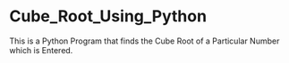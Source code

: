 # Cube_Root_Using_Python
This is a Python Program that finds the Cube Root of a Particular Number which is Entered.
